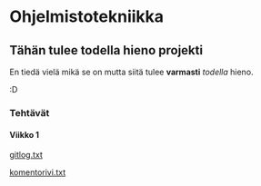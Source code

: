 # Ohjelmistotekniikka

## Tähän tulee todella hieno projekti

En tiedä vielä mikä se on mutta siitä tulee **varmasti** *todella* hieno.

:D 

### Tehtävät

#### Viikko 1

[gitlog.txt](https://github.com/irelinna/ohte/blob/main/laskarit/viikko1/gitlog.txt)

[komentorivi.txt](https://github.com/irelinna/ohte/blob/main/laskarit/viikko1/komentorivi.txt)
